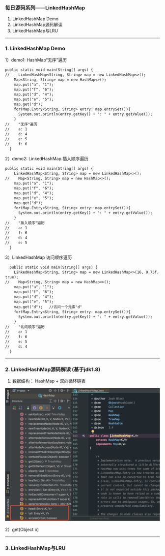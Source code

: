 ### 每日源码系列——LinkedHashMap

1. LinkedHashMap Demo </br>
2. LinkedHashMap源码解读
3. LinkedHashMap与LRU

---

### 1. LinkedHashMap Demo

1）demo1: HashMap“无序”遍历

```
public static void main(String[] args) {
//    LinkedHashMap<String, String> map = new LinkedHashMap<>();
    Map<String, String> map = new HashMap<>();
    map.put("a", "1");
    map.put("f", "6");
    map.put("d", "4");
    map.put("e", "5");
    map.get("d");
    for(Map.Entry<String, String> entry: map.entrySet()){
      System.out.println(entry.getKey() + ": " + entry.getValue());
    }
//    "无序"遍历
//    a: 1
//    d: 4
//    e: 5
//    f: 6
  }

```

2）demo2: LinkedHashMap 插入顺序遍历
```
public static void main(String[] args) {
    LinkedHashMap<String, String> map = new LinkedHashMap<>();
//    Map<String, String> map = new HashMap<>();
    map.put("a", "1");
    map.put("f", "6");
    map.put("d", "4");
    map.put("e", "5");
    map.get("d");
    for(Map.Entry<String, String> entry: map.entrySet()){
      System.out.println(entry.getKey() + ": " + entry.getValue());
    }
//    "插入顺序"遍历
//    a: 1
//    f: 6
//    d: 4
//    e: 5
  }
```

3）LinkedHashMap 访问顺序遍历

```
  public static void main(String[] args) {
    LinkedHashMap<String, String> map = new LinkedHashMap<>(16, 0.75f, true);
//    Map<String, String> map = new HashMap<>();
    map.put("a", "1");
    map.put("f", "6");
    map.put("d", "4");
    map.put("e", "5");
    map.get("d");   //访问一个元素"d"
    for(Map.Entry<String, String> entry: map.entrySet()){
      System.out.println(entry.getKey() + ": " + entry.getValue());
    }
//    "访问顺序"遍历
//    a: 1
//    f: 6
//    e: 5
//    d: 4
  }

```

---

### 2. LinkedHashMap源码解读 (基于jdk1.8)

1) 数据结构： HashMap + 双向循环链表

![](https://github.com/OTREILLY/summary/blob/master/screenshots/linkedhashmap1.png)




2）get(Object o)



---

### 3. LinkedHashMap与LRU
